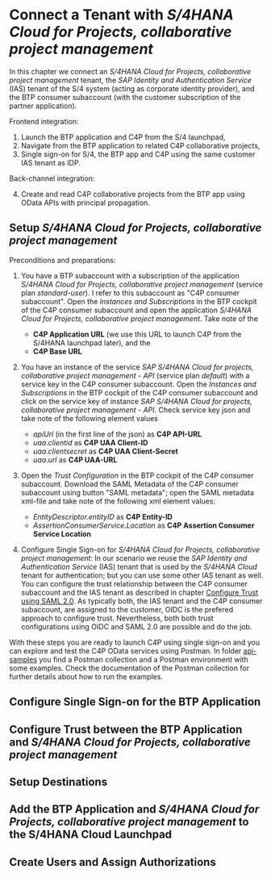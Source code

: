# Connect a Tenant with *S/4HANA Cloud for Projects, collaborative project management*

In this chapter we connect an *S/4HANA Cloud for Projects, collaborative project management* tenant, the *SAP Identity and Authentication Service* (IAS) tenant of the S/4 system (acting as corporate identity provider), and the BTP consumer subaccount (with the customer subscription of the partner application).

Frontend integration:

1.  Launch the BTP application and C4P from the S/4 launchpad,
2.  Navigate from the BTP application to related C4P collaborative projects,
3.  Single sign-on for S/4, the BTP app and C4P using the same customer IAS tenant as IDP.

Back-channel integration:

4.  Create and read C4P collaborative projects from the BTP app using OData APIs with principal propagation.

## Setup *S/4HANA Cloud for Projects, collaborative project management*

Preconditions and preparations:

1. You have a BTP subaccount with a subscription of the application *S/4HANA Cloud for Projects, collaborative project management* (service plan *standard-user*). I refer to this subaccount as "C4P consumer subaccount". 
Open the *Instances and Subscriptions* in the BTP cockpit of the C4P consumer subaccount and open the application *S/4HANA Cloud for Projects, collaborative project management*. Take note of the 
    - **C4P Application URL** (we use this URL to launch C4P from the S/4HANA launchpad later), and the 
    - **C4P Base URL**

2. You have an instance of the service *SAP S/4HANA Cloud for projects, collaborative project management - API* (service plan *default*) with a service key in the C4P consumer subaccount.
Open the *Instances and Subscriptions* in the BTP cockpit of the C4P consumer subaccount and click on the service key of instance *SAP S/4HANA Cloud for projects, collaborative project management - API*. Check service key json and take note of the following element values
    - *apiUrl* (in the first line of the json) as **C4P API-URL**
    - *uaa.clientid* as **C4P UAA Client-ID**
    - *uaa.clientsecret* as **C4P UAA Client-Secret**
    - *uaa.url* as **C4P UAA-URL**

3. Open the *Trust Configuration* in the BTP cockpit of the C4P consumer subaccount. Download the SAML Metadata of the C4P consumer subaccount using button "SAML metadata"; open the SAML metadata xml-file and take note of the following xml element values: 
    - *EntityDescriptor.entityID* as **C4P Entity-ID** 
    - *AssertionConsumerService.Location* as **C4P Assertion Consumer Service Location**

4. Configure Single Sign-on for *S/4HANA Cloud for Projects, collaborative project management*:
In our scenario we reuse the *SAP Identity and Authentication Service* (IAS) tenant that is used by the *S/4HANA Cloud* tenant for authentication; but you can use some other IAS tenant as well.  
You can configure the trust relationship between the C4P consumer subaccount and the IAS tenant as described in chapter [Configure Trust using SAML 2.0](45-Multi-Tenancy-Provisioning.md). As typically both, the IAS tenant and the C4P consumer subaccount, are assigned to the customer, OIDC is the prefered approach to configure trust. Nevertheless, both both trust configurations using OIDC and SAML 2.0 are possible and do the job.

With these steps you are ready to launch C4P using single sign-on and you can explore and test the C4P OData services using Postman. In folder [api-samples](./api-samples/) you find a Postman collection and a Postman environment with some examples. Check the documentation of the Postman collection for further details about how to run the examples.


## Configure Single Sign-on for the BTP Application



## Configure Trust between the BTP Application and *S/4HANA Cloud for Projects, collaborative project management*



## Setup Destinations 



## Add the BTP Application and *S/4HANA Cloud for Projects, collaborative project management* to the S/4HANA Cloud Launchpad



## Create Users and Assign Authorizations